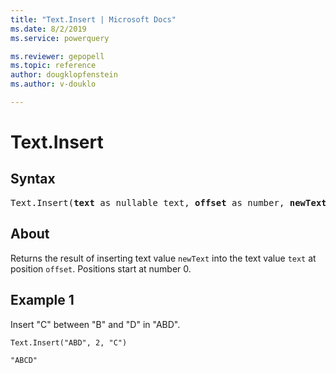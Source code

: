 ```yaml
---
title: "Text.Insert | Microsoft Docs"
ms.date: 8/2/2019
ms.service: powerquery

ms.reviewer: gepopell
ms.topic: reference
author: dougklopfenstein
ms.author: v-douklo

---
```

# Text.Insert

## Syntax

<pre>
Text.Insert(<b>text</b> as nullable text, <b>offset</b> as number, <b>newText</b> as text) as nullable text
</pre>
  
## About  
Returns the result of inserting text value `newText` into the text value `text` at position `offset`. Positions start at number 0.

## Example 1
Insert "C" between "B" and "D" in "ABD".

```powerquery-m
Text.Insert("ABD", 2, "C")
```

`"ABCD"`
